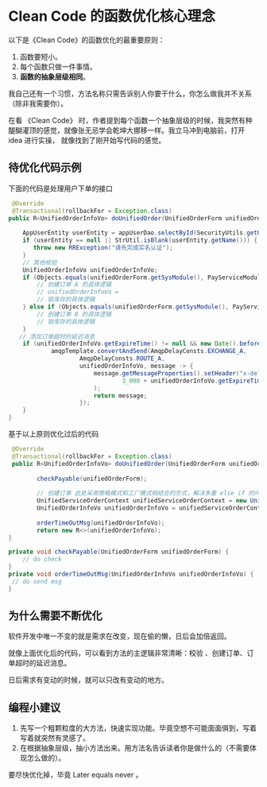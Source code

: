 # Clean Code 的函数优化核心理念

以下是《Clean Code》的函数优化的最重要原则：

1. 函数要短小。
2. 每个函数只做一件事情。
3. **函数的抽象层级相同**。

我自己还有一个习惯，方法名称只需告诉别人你要干什么，你怎么做我并不关系（除非我需要你）。

在看 《Clean Code》 时，作者提到每个函数一个抽象层级的时候，我突然有种醍醐灌顶的感觉，就像张无忌学会乾坤大挪移一样。我立马冲到电脑前，打开 idea 进行实操， 就像找到了刚开始写代码的感觉。



## 待优化代码示例

下面的代码是处理用户下单的接口

```java
 @Override
 @Transactional(rollbackFor = Exception.class)
public R<UnifiedOrderInfoVo> doUnifiedOrder(UnifiedOrderForm unifiedOrderForm) {
 
	AppUserEntity userEntity = appUserDao.selectById(SecurityUtils.getUserId());
    if (userEntity == null || StrUtil.isBlank(userEntity.getName())) {
       throw new RRException("请先完成实名认证");
    }
    // 其他校验
    UnifiedOrderInfoVo unifiedOrderInfoVo;
    if (Objects.equals(unifiedOrderForm.getSysModule(), PayServiceModuleEnum.A)) {
        // 创建订单 A 的具体逻辑
        // unifiedOrderInfoVo = 
        // 锁库存的具体逻辑
    } else if (Objects.equals(unifiedOrderForm.getSysModule(), PayServiceModuleEnum.B)) {
        // 创建订单 B 的具体逻辑
        // 锁库存的具体逻辑
    }
   // 添加订单超时的延迟消息
    if (unifiedOrderInfoVo.getExpireTime() != null && new Date().before(unifiedOrderInfoVo.getExpireTime())) {
            amqpTemplate.convertAndSend(AmqpDelayConsts.EXCHANGE_A,
                    AmqpDelayConsts.ROUTE_A,
                    unifiedOrderInfoVo, message -> {
                        message.getMessageProperties().setHeader("x-delay",
                                3_000 + unifiedOrderInfoVo.getExpireTime().getTime() - new Date().getTime()
                        );
                        return message;
                    });
	}
}    
```



基于以上原则优化过后的代码

```java
 @Override
 @Transactional(rollbackFor = Exception.class)
 public R<UnifiedOrderInfoVo> doUnifiedOrder(UnifiedOrderForm unifiedOrderForm) {
    
        checkPayable(unifiedOrderForm);
     
        // 创建订单 此处采用策略模式和工厂模式相结合的方式，解决多重 else if 的问题
        UnifiedServiceOrderContext unifiedServiceOrderContext = new UnifiedServiceOrderContext();
        UnifiedOrderInfoVo unifiedOrderInfoVo = unifiedServiceOrderContext.createServiceOrder(unifiedOrderForm);
     
        orderTimeOutMsg(unifiedOrderInfoVo);
        return new R<>(unifiedOrderInfoVo);
}

private void checkPayable(UnifiedOrderForm unifiedOrderForm) {
    // do check
}
private void orderTimeOutMsg(UnifiedOrderInfoVo unifiedOrderInfoVo) {
 // do send msg
}
```



## 为什么需要不断优化

软件开发中唯一不变的就是需求在改变，现在偷的懒，日后会加倍返回。

就像上面优化后的代码，可以看到方法的主逻辑非常清晰：校验 、创建订单、订单超时的延迟消息。

日后需求有变动的时候，就可以只改有变动的地方。



## 编程小建议

1.  先写一个粗颗粒度的大方法，快速实现功能。毕竟空想不可能面面俱到，写着写着就突然有灵感了。
2.  在根据抽象层级，抽小方法出来。用方法名告诉读者你是做什么的（不需要体现怎么做的）。

要尽快优化掉，毕竟 Later equals never 。

